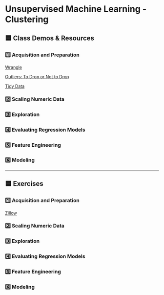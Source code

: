 # Unsupervised Machine Learning - Clustering
## 🟦 Class Demos & Resources

### 1️⃣ Acquisition and Preparation
[Wrangle](wrangle_lesson.ipynb)

[Outliers: To Drop or Not to Drop](https://www.theanalysisfactor.com/outliers-to-drop-or-not-to-drop/)

[Tidy Data](https://github.com/nickhould/tidy-data-python)
### 2️⃣ Scaling Numeric Data


### 3️⃣ Exploration


### 4️⃣ Evaluating Regression Models


### 5️⃣ Feature Engineering


### 6️⃣ Modeling

***
## 🟦 Exercises
### 1️⃣ Acquisition and Preparation
[Zillow](zillow.ipynb)

### 2️⃣ Scaling Numeric Data


### 3️⃣ Exploration




### 4️⃣ Evaluating Regression Models




### 5️⃣ Feature Engineering


### 6️⃣ Modeling
